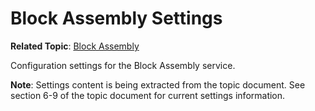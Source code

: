 # Block Assembly Settings

**Related Topic**: [Block Assembly](../../../topics/services/blockAssembly.md)

Configuration settings for the Block Assembly service.

**Note**: Settings content is being extracted from the topic document. See section 6-9 of the topic document for current settings information.
